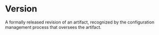 # Version


A formally released revision of an artifact, recognized by the
configuration management process that oversees the artifact.

